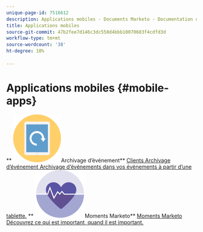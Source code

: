 ```yaml
---
unique-page-id: 7516612
description: Applications mobiles - Documents Marketo - Documentation du produit
title: Applications mobiles
source-git-commit: 47b2fee7d146c3dc558d4bbb10070683f4cdfd3d
workflow-type: tm+mt
source-wordcount: '38'
ht-degree: 10%

---
```



# Applications mobiles {#mobile-apps}

** ![Enregistrement d’événement](assets/mobile-checkin-icon.png)Archivage d’événement** [Clients Archivage d’événement Archivage d’événements dans vos événements à partir d’une tablette.](https://docs.marketo.com/display/DOCS/Event+Check-in)     ** ![Moments Marketo](assets/moments-icon.png)Moments Marketo** [Moments Marketo Découvrez ce qui est important, quand il est important.](https://docs.marketo.com/display/DOCS/Marketo+Moments)